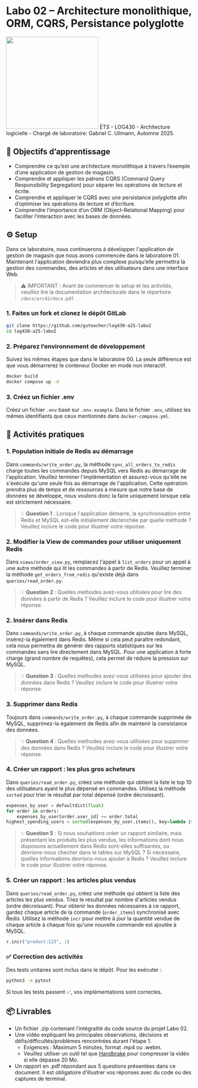 # Labo 02 – Architecture monolithique, ORM, CQRS, Persistance polyglotte
<img src="https://upload.wikimedia.org/wikipedia/commons/2/2a/Ets_quebec_logo.png" width="250">    
ÉTS - LOG430 - Architecture logicielle - Chargé de laboratoire: Gabriel C. Ullmann, Automne 2025.    

## 🎯 Objectifs d’apprentissage
- Comprendre ce qu’est une architecture monolithique à travers l’exemple d’une application de gestion de magasin.
- Comprendre et appliquer les patrons CQRS (Command Query Responsibility Segregation) pour séparer les opérations de lecture et écrite. 
- Comprendre et appliquer le CQRS avec une persistance polyglotte afin d’optimiser les opérations de lecture et d’écriture.
- Comprendre l’importance d’un ORM (Object-Relational Mapping) pour faciliter l’interaction avec les bases de données.

## ⚙️ Setup
Dans ce laboratoire, nous continuerons à développer l'application de gestion de magasin que nous avons commencée dans le laboratoire 01. Maintenant l'application deviendra plus complexe puisqu’elle permettra la gestion des commandes, des articles et des utilisateurs dans une interface Web. 

> ⚠️ IMPORTANT : Avant de commencer le setup et les activités, veuillez lire la documentation architecturale dans le répertoire `/docs/arc42/docs.pdf`.

### 1. Faites un fork et clonez le dépôt GitLab
```bash
git clone https://github.com/guteacher/log430-a25-labo2
cd log430-a25-labo2
```

### 2. Préparez l’environnement de développement
Suivez les mêmes étapes que dans le laboratoire 00. La seule différence est que vous démarrerez le conteneur Docker en mode non interactif.
```bash
docker build
docker compose up -d
```

### 3. Créez un fichier .env
Créez un fichier `.env` basé sur `.env.example`. Dans le fichier `.env`, utilisez les mêmes identifiants que ceux mentionnés dans `docker-compose.yml`.

## 🧪 Activités pratiques

### 1. Population initiale de Redis au démarrage
Dans `commands/write_order.py`, la méthode `sync_all_orders_to_redis` charge toutes les commandes depuis MySQL vers Redis au démarrage de l'application. Veuillez terminer l'implémentation et assurez-vous qu'elle ne s'exécute qu'une seule fois au démarrage de l'application. Cette opération prendra plus de temps et de ressources à mesure que notre base de données se développe, nous voulons donc la faire uniquement lorsque cela est strictement nécessaire.

> 💡 **Question 1** : Lorsque l'application démarre, la synchronisation entre Redis et MySQL est-elle initialement déclenchée par quelle méthode ? Veuillez inclure le code pour illustrer votre réponse.

### 2. Modifier la View de commandes pour utiliser uniquement Redis
Dans `views/order_view.py`, remplacez l'appel à `list_orders` pour un appel à une autre méthode qui lit les commandes à partir de Redis. Veuillez terminer la méthode  `get_orders_from_redis` qu'existe déjà dans `queries/read_order.py`.

> 💡 **Question 2** : Quelles methodes avez-vous utilisées pour lire des données à partir de Redis ? Veuillez inclure le code pour illustrer votre réponse.

### 2. Insérer dans Redis
Dans `commands/write_order.py`, à chaque commande ajoutée dans MySQL, insérez-la également dans Redis. Même si cela peut paraître redondant, cela nous permettra de générer des rapports statistiques sur les commandes sans lire directement dans MySQL. Pour une application à forte charge (grand nombre de requêtes), cela permet de réduire la pression sur MySQL.

> 💡 **Question 3** : Quelles methodes avez-vous utilisées pour ajouter des données dans Redis ? Veuillez inclure le code pour illustrer votre réponse.

### 3. Supprimer dans Redis
Toujours dans `commands/write_order.py`, à chaque commande supprimée de MySQL, supprimez-la également de Redis afin de maintenir la consistance des données.

> 💡 **Question 4** : Quelles methodes avez-vous utilisées pour supprimer des données dans Redis ? Veuillez inclure le code pour illustrer votre réponse.

### 4. Créer un rapport : les plus gros acheteurs
Dans `queries/read_order.py`, créez une méthode qui obtient la liste le top 10 des utilisateurs ayant le plus dépensé en commandes. Utilisez la méthode `sorted` pour trier le résultat par total dépensé (ordre décroissant).

```python
expenses_by_user = defaultdict(float)
for order in orders:
    expenses_by_user[order.user_id] += order.total
highest_spending_users = sorted(expenses_by_user.items(), key=lambda item: item[1], reverse=True)
```

> 💡 **Question 5** : Si nous souhaitions créer un rapport similaire, mais présentant les produits les plus vendus, les informations dont nous disposons actuellement dans Redis sont-elles suffisantes, ou devrions-nous checher dans le tables sur MySQL ? Si nécessaire, quelles informations devrions-nous ajouter à Redis ? Veuillez inclure le code pour illustrer votre réponse.

### 5. Créer un rapport : les articles plus vendus
Dans `queries/read_order.py`, créez une méthode qui obtient la liste des articles les plus vendus. Triez le résultat par nombre d'articles vendus (ordre décroissant). Pour obtenir les données nécessaires à ce rapport, gardez chaque article de la commande (`order_items`) synchronisé avec Redis. Utilisez la méthode `incr` pour mettre à jour la quantité vendue de chaque article à chaque fois qu'une nouvelle commande est ajoutée à MySQL. 

```python
r.incr("product:123", 1)
```

### ✅ Correction des activités

Des tests unitaires sont inclus dans le dépôt. Pour les exécuter :

```bash
python3 -m pytest
```

Si tous les tests passent ✅, vos implémentations sont correctes.

## 📦 Livrables
- Un fichier .zip contenant l’intégralité du code source du projet Labo 02.
- Une vidéo expliquant les principales observations, décisions et défis/difficultés/problèmes rencontrées durant l'étape 1.
    - Exigences : Maximum 5 minutes, format .mp4 ou .webm. 
    - Veuillez utiliser un outil tel que [Handbrake](https://handbrake.fr/) pour compresser la vidéo si elle dépasse 20 Mo.
- Un rapport en .pdf répondant aux 5 questions présentées dans ce document. Il est obligatoire d’illustrer vos réponses avec du code ou des captures de terminal.
